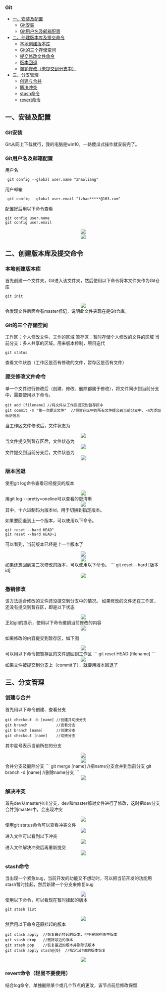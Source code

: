 ### Git
   * [一、安装及配置](#一安装及配置)
       * [Git安装](#Git安装)
	   * [Git用户名及邮箱配置](#Git用户名及邮箱配置)
   * [二、创建版本库及提交命令](#二创建版本库及提交命令)
       * [本地创建版本库](#本地创建版本库)
	   * [Git的三个存储空间](#Git的三个存储空间)
	   * [提交修改文件命令](#提交修改文件命令)
	   * [版本回退](#版本回退)
	   * [撤销修改（未提交到分支中）](#撤销修改)
   * [三、分支管理](#三分支管理)
       * [创建与合并](#创建与合并)
	   * [解决冲突](#解决冲突)
	   * [stash命令](#stash命令)
	   * [revert命令](#revert命令)

## 一、安装及配置  
### Git安装  
Git从网上下载就行，我的电脑是win10，一路傻瓜式操作就安装完了。

### Git用户名及邮箱配置  
用户名
```
 git config --global user.name "zhaoliang"
```
用户邮箱
```
 git config --global user.email "lzhao*****@163.com"
```
配置好后用以下命令查看
```
git config user.name
git config user.email
```
<div align="center">
<img src="../图片/Git/用户名图片.png">
   </div>
   <div align="center">
   <img src="../图片/Git/用户邮箱图片.png">
   </div>

## 二、创建版本库及提交命令  
### 本地创建版本库  
   首先创建一个文件夹，Git进入该文件夹，然后使用以下命令将本文件夹作为Git仓库
   ```
   git init
   ```
   <div align="center">
   <img src="../图片/Git/创建版本库图片.png">
   </div>
   会发现文件后面会有master标记，说明此文件夹现在是Git仓库。

### Git的三个存储空间  
   工作区：个人修改文件，工作的区域
   暂存区：暂时存储个人修改的文件的区域
   当前分支：多人共享的区域，用来版本控制，项目迭代
   ```
   git status
   ```
   查看文件状态（工作区是否有修改的文件，暂存区是否有文件）

### 提交修改文件命令  
   单一个文件进行修改后（创建、修改、删除都属于修改），将文件同步到当前分支中，需要使用以下命令。
   ```
   git add [filename] //将文件从工作区提交到暂存区中
   git commit -m "第一次提交文件"  //将暂存区中的所有文件提交到当前分支中，-m为添加标记信息
   ```
   当工作区文件修改后，文件状态为
   <div align="center">
   <img src="../图片/Git/提交修改文件命令图片1.png">
   </div>
   当文件提交到暂存区后，文件状态为
   <div align="center">
   <img src="../图片/Git/提交修改文件命令图片2.png">
   </div>
   文件提交到当前分支后，文件状态为
   <div align="center">
   <img src="../图片/Git/提交修改文件命令图片3.png">
   </div>

### 版本回退  
   使用git log命令查看已经提交的版本
   <div align="center">
   <img src="../图片/Git/版本回退图片1.png">
   </div>
   用git log --pretty=oneline可以查看的更清晰
   <div align="center">
   <img src="../图片/Git/版本回退图片2.png">
   </div>
   其中，十六进制码为版本id，用于切换到指定版本。

   如果要回退到上一个版本，可以使用以下命令。
   ```
   git reset --hard HEAD^
   git reset --hard HEAD~1
   ```
   可以看到，当前版本已经是上一个版本了
   <div align="center">
   <img src="../图片/Git/版本回退图片3.png">
   </div>
   <div align="center">
   <img src="../图片/Git/版本回退图片4.png">
   </div>
   如果还想回到第二次修改的版本，可以使用以下命令。
   ```
   git reset --hard [版本id]
   ```
   <div align="center">
   <img src="../图片/Git/版本回退图片5.png">
   </div>

### 撤销修改  
   该方法适合修改的文件还没提交到分支中的情况。
   如果修改的文件还在工作区，还没有提交到暂存区，即是以下状态
   <div align="center">
   <img src="../图片/Git/撤销修改图片1.png">
   </div>
   正如git的提示，使用以下命令撤销当前修改的内容
   <div align="center">
   <img src="../图片/Git/撤销修改图片2.png">
   </div>

   如果修改的内容提交到暂存区，如下图
   <div align="center">
   <img src="../图片/Git/撤销修改图片3.png">
   </div>
   可以用以下命令把暂存区的文件退回到工作区
   ```
   git reset HEAD [filename]
   ```
   <div align="center">
   <img src="../图片/Git/撤销修改图片4.png">
   </div>
   如果文件被提交到分支上（commit了），就要用版本回退了

## 三、分支管理  
### 创建与合并  
   首先用以下命令创建、查看分支
   ```
   git checkout -b [name] //创建并切换分支
   git branch             //查看分支
   git branch [name]      //创建分支
   git checkout [name]    //切换分支
   ```
   其中星号表示当前所在的分支
   <div align="center">
   <img src="../图片/Git/创建与合并图片1.png">
   </div>
   <div align="center">
   <img src="../图片/Git/创建与合并图片2.png">
   </div>
   合并分支及删除分支
   ```
   git merge [name]     //把name分支合并到当前分支
   git branch -d [name] //删除name分支
   ```
   <div align="center">
   <img src="../图片/Git/创建与合并图片3.png">
   </div>

### 解决冲突  
   首先dev从master拉出分支，dev和master都对文件进行了修改，这时把dev分支合并到master中，会出现冲突
   <div align="center">
   <img src="../图片/Git/解决冲突图片1.png">
   </div>
   使用git status命令可以查看冲突文件
   <div align="center">
   <img src="../图片/Git/解决冲突图片2.png">
   </div>
   进入文件可以看到以下冲突
   <div align="center">
   <img src="../图片/Git/解决冲突图片3.png">
   </div>
   进入文件解决冲突后再重新提交
   <div align="center">
   <img src="../图片/Git/解决冲突图片4.png">
   </div>

### stash命令  
   当出现一个紧急bug，当前开发的功能又不想动时，可以把当前开发的功能用stash暂时挂起，然后新建一个分支来修复bug
   <div align="center">
   <img src="../图片/Git/stash命令图片1.png">
   </div>
   使用以下命令，可以看现在暂时挂起的版本

   ```
   git stash list
   ```

   <div align="center">
   <img src="../图片/Git/stash命令图片2.png">
   </div>
   然后用以下命令还原挂起的版本

   ```
   git stash apply  //恢复最近挂起的版本，但不删除列表中版本
   git stash drop   //删除最近的版本
   git stash pop    //恢复最近的版本并删除该版本
   git stash apply stash@{0}  //指定id为0的版本恢复
   ```
   <div align="center">
   <img src="../图片/Git/stash命令图片3.png">
   </div>

### revert命令（轻易不要使用）  
   结合log命令，单独删除某个或几个节点的更改，该节点前后修改保留
